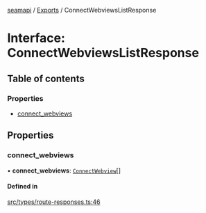 [seamapi](../README.md) / [Exports](../modules.md) / ConnectWebviewsListResponse

# Interface: ConnectWebviewsListResponse

## Table of contents

### Properties

- [connect\_webviews](ConnectWebviewsListResponse.md#connect_webviews)

## Properties

### connect\_webviews

• **connect\_webviews**: [`ConnectWebview`](ConnectWebview.md)[]

#### Defined in

[src/types/route-responses.ts:46](https://github.com/seamapi/javascript/blob/main/src/types/route-responses.ts#L46)

